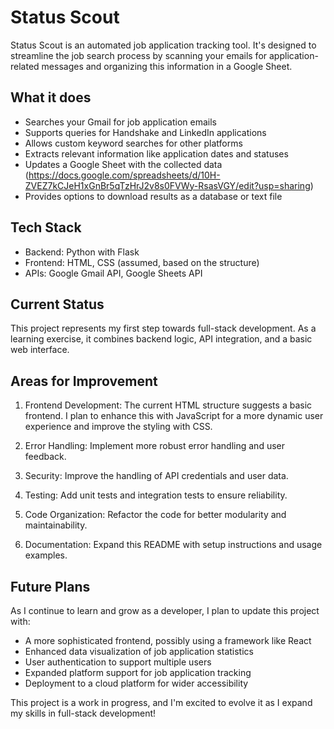 # Status Scout

Status Scout is an automated job application tracking tool. It's designed to streamline the job search process by scanning your emails for application-related messages and organizing this information in a Google Sheet.

## What it does

- Searches your Gmail for job application emails
- Supports queries for Handshake and LinkedIn applications
- Allows custom keyword searches for other platforms
- Extracts relevant information like application dates and statuses
- Updates a Google Sheet with the collected data (https://docs.google.com/spreadsheets/d/10H-ZVEZ7kCJeH1xGnBr5qTzHrJ2v8s0FVWy-RsasVGY/edit?usp=sharing)
- Provides options to download results as a database or text file

## Tech Stack

- Backend: Python with Flask
- Frontend: HTML, CSS (assumed, based on the structure)
- APIs: Google Gmail API, Google Sheets API

## Current Status

This project represents my first step towards full-stack development. As a learning exercise, it combines backend logic, API integration, and a basic web interface.

## Areas for Improvement

1. Frontend Development: The current HTML structure suggests a basic frontend. I plan to enhance this with JavaScript for a more dynamic user experience and improve the styling with CSS.

2. Error Handling: Implement more robust error handling and user feedback.

3. Security: Improve the handling of API credentials and user data.

4. Testing: Add unit tests and integration tests to ensure reliability.

5. Code Organization: Refactor the code for better modularity and maintainability.

6. Documentation: Expand this README with setup instructions and usage examples.

## Future Plans

As I continue to learn and grow as a developer, I plan to update this project with:

- A more sophisticated frontend, possibly using a framework like React
- Enhanced data visualization of job application statistics
- User authentication to support multiple users
- Expanded platform support for job application tracking
- Deployment to a cloud platform for wider accessibility

This project is a work in progress, and I'm excited to evolve it as I expand my skills in full-stack development!